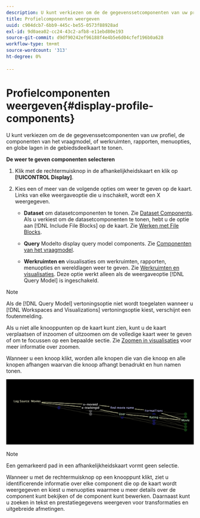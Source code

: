 ```yaml
---
description: U kunt verkiezen om de de gegevenssetcomponenten van uw profiel, de componenten van het vraagmodel, of werkruimten, rapporten, menuopties, en globe lagen in de gebiedsdeelkaart te tonen.
title: Profielcomponenten weergeven
uuid: c904dcb7-6bb9-445c-be55-0573f88928ad
exl-id: 9d0aea02-cc24-43c2-afb8-e11ebd80e193
source-git-commit: d9df90242ef96188f4e4b5e6d04cfef196b0a628
workflow-type: tm+mt
source-wordcount: '313'
ht-degree: 0%

---
```


# Profielcomponenten weergeven{#display-profile-components}

U kunt verkiezen om de de gegevenssetcomponenten van uw profiel, de componenten van het vraagmodel, of werkruimten, rapporten, menuopties, en globe lagen in de gebiedsdeelkaart te tonen.

**De weer te geven componenten selecteren**

1. Klik met de rechtermuisknop in de afhankelijkheidskaart en klik op **[!UICONTROL Display]**.
1. Kies een of meer van de volgende opties om weer te geven op de kaart. Links van elke weergaveoptie die u inschakelt, wordt een X weergegeven.

   * **Dataset** om datasetcomponenten te tonen. Zie [Dataset Components](../../../../../home/c-get-started/c-admin-intrf/c-dataset-mgrs/c-dep-maps/c-dataset-comp.md#concept-4afe28ad29d14eca8a5000847254c293). Als u verkiest om de datasetcomponenten te tonen, hebt u de optie aan [!DNL Include File Blocks] op de kaart. Zie [Werken met File Blocks](../../../../../home/c-get-started/c-admin-intrf/c-dataset-mgrs/c-dep-maps/c-wkg-file-blocks.md#concept-3652bbabfbd34449a5f842d8aa598efc).

   * **Query** Modelto display query model components. Zie [Componenten van het vraagmodel](../../../../../home/c-get-started/c-admin-intrf/c-dataset-mgrs/c-dep-maps/c-qry-mod-comp.md#concept-32c6dadd32f74179b026c7e96d47710f).

   * **Werkruimten en** visualisaties om werkruimten, rapporten, menuopties en wereldlagen weer te geven. Zie [Werkruimten en visualisaties](../../../../../home/c-get-started/c-admin-intrf/c-dataset-mgrs/c-dep-maps/c-wksps-vis.md#concept-abbd4fb115ff47f49f879466ce274921). Deze optie werkt alleen als de weergaveoptie [!DNL Query Model] is ingeschakeld.

>[!NOTE]
>
>Als de [!DNL Query Model] vertoningsoptie niet wordt toegelaten wanneer u [!DNL Workspaces and Visualizations] vertoningsoptie kiest, verschijnt een foutenmelding.

Als u niet alle knooppunten op de kaart kunt zien, kunt u de kaart verplaatsen of inzoomen of uitzoomen om de volledige kaart weer te geven of om te focussen op een bepaalde sectie. Zie [Zoomen in visualisaties](../../../../../home/c-get-started/c-vis/c-zoom-vis.md#concept-7e33670bb5344f78a316f1a84cc20530) voor meer informatie over zoomen.

Wanneer u een knoop klikt, worden alle knopen die van die knoop en alle knopen afhangen waarvan die knoop afhangt benadrukt en hun namen tonen.

![](assets/vis_DependencyMap_HighlightedPath.png)

>[!NOTE]
>
>Een gemarkeerd pad in een afhankelijkheidskaart vormt geen selectie.

Wanneer u met de rechtermuisknop op een knooppunt klikt, ziet u identificerende informatie over elke component die op de kaart wordt weergegeven en kiest u menuopties waarmee u meer details over de component kunt bekijken of de component kunt bewerken. Daarnaast kunt u zoeken in tekst en prestatiegegevens weergeven voor transformaties en uitgebreide afmetingen.

